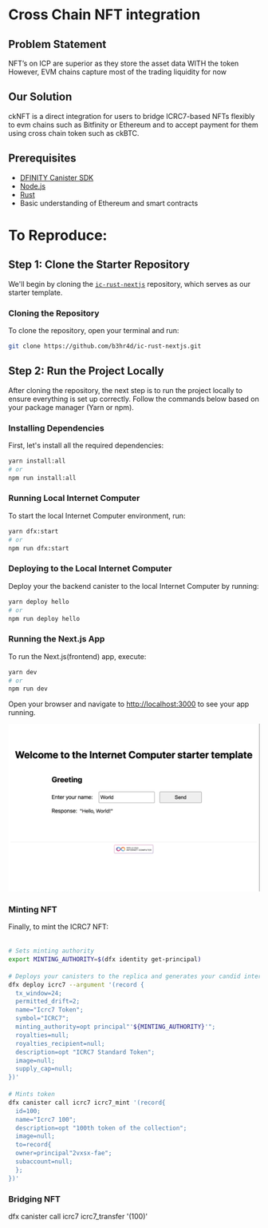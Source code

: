 # Cross Chain NFT integration

## Problem Statement

NFT’s on ICP are superior as they store the asset data WITH the token
However, EVM chains capture most of the trading liquidity for now

## Our Solution

ckNFT is a direct integration for users to bridge ICRC7-based
NFTs flexibly to evm chains such as Bitfinity or Ethereum and to 
accept payment for them using cross chain token such as ckBTC.

## Prerequisites

- [DFINITY Canister SDK](https://sdk.dfinity.org/docs/quickstart/local-quickstart.html)
- [Node.js](https://nodejs.org/en/download/)
- [Rust](https://www.rust-lang.org/tools/install)
- Basic understanding of Ethereum and smart contracts

# To Reproduce:

## Step 1: Clone the Starter Repository

We'll begin by cloning the [`ic-rust-nextjs`](https://github.com/b3hr4d/ic-rust-nextjs) repository, which serves as our starter template.


### Cloning the Repository

To clone the repository, open your terminal and run:

```bash
git clone https://github.com/b3hr4d/ic-rust-nextjs.git
```

## Step 2: Run the Project Locally

After cloning the repository, the next step is to run the project locally to ensure everything is set up correctly. Follow the commands below based on your package manager (Yarn or npm).

### Installing Dependencies

First, let's install all the required dependencies:

```bash
yarn install:all
# or
npm run install:all
```

### Running Local Internet Computer

To start the local Internet Computer environment, run:

```bash
yarn dfx:start
# or
npm run dfx:start
```

### Deploying to the Local Internet Computer

Deploy your the backend canister to the local Internet Computer by running:

```bash
yarn deploy hello
# or
npm run deploy hello
```

### Running the Next.js App

To run the Next.js(frontend) app, execute:

```bash
yarn dev
# or
npm run dev
```
Open your browser and navigate to [http://localhost:3000](http://localhost:3000) to see your app running.

![Alt text](assets/starting.png)

### Minting NFT

Finally, to mint the ICRC7 NFT:

```bash

# Sets minting authority
export MINTING_AUTHORITY=$(dfx identity get-principal)

# Deploys your canisters to the replica and generates your candid interface
dfx deploy icrc7 --argument '(record {
  tx_window=24;
  permitted_drift=2;
  name="Icrc7 Token";
  symbol="ICRC7";
  minting_authority=opt principal"'${MINTING_AUTHORITY}'";
  royalties=null;
  royalties_recipient=null;    
  description=opt "ICRC7 Standard Token";
  image=null;    
  supply_cap=null;    
})'

# Mints token
dfx canister call icrc7 icrc7_mint '(record{
  id=100;
  name="Icrc7 100";
  description=opt "100th token of the collection";
  image=null;
  to=record{
  owner=principal"2vxsx-fae";
  subaccount=null;
  };
})'

```

### Bridging NFT

dfx canister call icrc7 icrc7_transfer '(100)'


